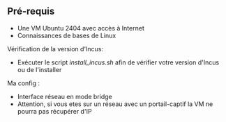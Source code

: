 ## **Pré-requis**

- Une VM Ubuntu 2404 avec accès à Internet
- Connaissances de bases de Linux 

Vérification de la version d'Incus:
- Exécuter le script *install_incus.sh* afin de vérifier votre version d'Incus ou de l'installer

Ma config : 
- Interface réseau en mode bridge
- Attention, si vous etes sur un réseau avec un portail-captif la VM ne pourra pas récupérer d'IP

